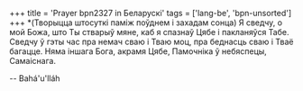 +++
title = 'Prayer bpn2327 in Беларускі'
tags = ['lang-be', 'bpn-unsorted']
+++
*(Творыцца штосуткі паміж поўднем і захадам сонца)
Я сведчу, о мой Божа, што Ты стварыў мяне, каб я спазнаў Цябе і пакланяўся Табе. Сведчу ў гэты час пра немач сваю і Тваю моц, пра беднасць сваю і Тваё багацце.
Няма іншага Бога, акрамя Цябе, Памочніка ў небяспецы, Самаіснага.

-- Bahá'u'lláh

